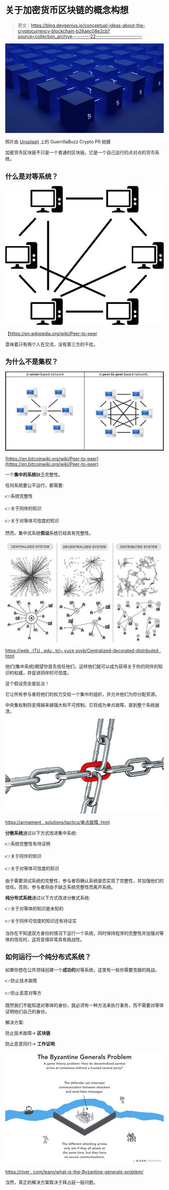 # 关于加密货币区块链的概念构想

> 原文：<https://blog.devgenius.io/conceptual-ideas-about-the-cryptocurrency-blockchain-b26aec08e2cb?source=collection_archive---------22----------------------->

![](img/9e50f5b092480ab32e9c494e20b8efc4.png)

照片由 [Unsplash](https://unsplash.com/@theshubhamdhage?utm_source=medium&utm_medium=referral) 上的 GuerrillaBuzz Crypto PR 拍摄

加密货币区块链不只是一个普通的区块链。它是一个自己运行的点对点的货币系统。

## 什么是对等系统？

![](img/993bf9757a04daceaef0a80c21eba5f3.png)

【https://en.wikipedia.org/wiki/Peer-to-peer 

意味着只有两个人在交流，没有第三方的干扰。

## 为什么不是集权？

![](img/b3d705388b4f8ded77fbd7eb0f09cbb4.png)

[https://en.bitcoinwiki.org/wiki/Peer-to-peer](https://en.bitcoinwiki.org/wiki/Peer-to-peer)

一个**集中的系统**缺乏完整性。

任何系统要公平运行，都需要:

👉系统完整性

👉关于同伴的知识

👉关于对等体可信度的知识

然而，集中式系统**假设**系统已经具有完整性。

![](img/a3bd88cb8adf0219c2d3e9657b619783.png)

[https://web . ITU . edu . tr/~ yuce soyb/Centralized-decorated-distributed . html](https://web.itu.edu.tr/~yucesoyb/Centralized-decentralized-distributed.html)

他们(集中系统)期望你首先信任他们，这样他们就可以成为获得关于你的同伴的知识的权威，并促进同伴的可信度。

这个假设完全是扯淡！

它让所有参与者将他们的权力交给一个集中的组织，并允许他们为你分配资源。

中央集权制将变得越来越强大和不可控制。它将成为单点故障，直到整个系统崩溃。

![](img/8200e9ec1c7c3b9215befaf496207d8d.png)

[https://armament . solutions/tactics/单点故障. html](https://armament.solutions/tactics/single-points-of-failure.html)

**分散系统**通过以下方式改进集中系统:

👉系统完整性有待证明

👉关于同伴的知识

👉关于对等体可信度的知识

由于需要测试系统的完整性，参与者将确认系统是否实现了完整性，并加强他们的信任。否则，参与者将由于缺乏系统完整性而离开系统。

**纯分布式系统**通过以下方式改进分散式系统:

👉关于对等体的知识是未知的

👉关于同伴可信度的知识还有待证实

当你在不知道双方身份的情况下运行一个系统，同时保持程序的完整性并加强对等体的信任时，这将变得非常具有挑战性。

## 如何运行一个**纯分布式系统？**

如果你想在公共领域创建一个**成功的**对等系统，这里有一些你需要克服的挑战。

👉防止技术故障

👉防止恶意对等方

既然我们不能知道对等体的身份，就必须有一种方法来执行事务，而不需要对等体证明他们自己的身份。

解决方案:

防止技术故障-> **区块链**

防止恶意同行-> **工作证明**

![](img/df1885a61cf4ec2385b65ea739172361.png)

[https://river . com/learn/what-is-the-Byzantine-generals-problem/](https://river.com/learn/what-is-the-byzantine-generals-problem/)

当然，真正的解决方案取决于拜占庭一般问题。